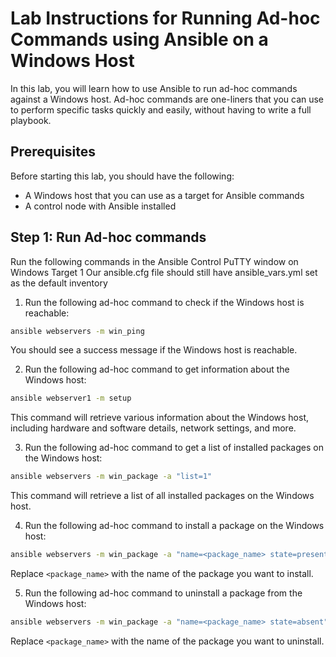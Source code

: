 # Lab Instructions for Running Ad-hoc Commands using Ansible on a Windows Host

In this lab, you will learn how to use Ansible to run ad-hoc commands against a Windows host. Ad-hoc commands are one-liners that you can use to perform specific tasks quickly and easily, without having to write a full playbook.

## Prerequisites

Before starting this lab, you should have the following:

- A Windows host that you can use as a target for Ansible commands
- A control node with Ansible installed

## Step 1: Run Ad-hoc commands
Run the following commands in the Ansible Control PuTTY window on Windows Target 1
Our ansible.cfg file should still have ansible_vars.yml set as the default inventory

1. Run the following ad-hoc command to check if the Windows host is reachable:

  ```bash
  ansible webservers -m win_ping
  ```

You should see a success message if the Windows host is reachable.

2. Run the following ad-hoc command to get information about the Windows host:

  ```bash
  ansible webserver1 -m setup
  ```

This command will retrieve various information about the Windows host, including hardware and software details, network settings, and more.

3. Run the following ad-hoc command to get a list of installed packages on the Windows host:

```bash
ansible webservers -m win_package -a "list=1"
```

This command will retrieve a list of all installed packages on the Windows host.

4. Run the following ad-hoc command to install a package on the Windows host:

```bash
ansible webservers -m win_package -a "name=<package_name> state=present"
```

Replace `<package_name>` with the name of the package you want to install.

5. Run the following ad-hoc command to uninstall a package from the Windows host:

```bash
ansible webservers -m win_package -a "name=<package_name> state=absent"
```

Replace `<package_name>` with the name of the package you want to uninstall.
